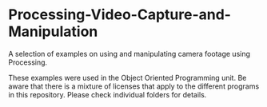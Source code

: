 # Processing-Video-Capture-and-Manipulation
A selection of examples on using and manipulating camera footage using Processing. 

These examples were used in the Object Oriented Programming unit. Be aware that there is a mixture of licenses that apply to the different programs in this repository. Please check individual folders for details.
